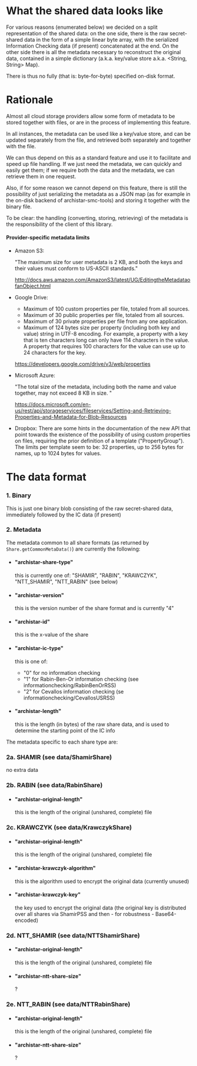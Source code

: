# What the shared data looks like

For various reasons (enumerated below) we decided on a split representation
of the shared data: on the one side, there is the raw secret-shared data
in the form of a simple linear byte array, with the serialized Information
Checking data (if present) concatenated at the end. On the other side there
is all the metadata necessary to reconstruct the original data, contained in
a simple dictionary (a.k.a. key/value store a.k.a. <String, String> Map).

There is thus no fully (that is: byte-for-byte) specified on-disk format.

# Rationale

Almost all cloud storage providers allow some form of metadata to be stored
together with files, or are in the process of implementing this feature.

In all instances, the metadata can be used like a key/value store, and can
be updated separately from the file, and retrieved both separately and together
with the file.

We can thus depend on this as a standard feature and use it to facilitate and
speed up file handling. If we just need the metadata, we can quickly and easily
get them; if we require both the data and the metadata, we can retrieve them
in one request.

Also, if for some reason we cannot depend on this feature, there is still
the possibility of just serializing the metadata as a JSON map (as for
example in the on-disk backend of archistar-smc-tools) and storing it together
with the binary file.

To be clear: the handling (converting, storing, retrieving) of the metadata
is the responsibility of the client of this library.

#### Provider-specific metadata limits

* Amazon S3:

    "The maximum size for user metadata is 2 KB, and both the keys and their
    values must conform to US-ASCII standards."

    http://docs.aws.amazon.com/AmazonS3/latest/UG/EditingtheMetadataofanObject.html

* Google Drive:

    * Maximum of 100 custom properties per file, totaled from all sources.
    * Maximum of 30 public properties per file, totaled from all sources.
    * Maximum of 30 private properties per file from any one application.
    * Maximum of 124 bytes size per property (including both key and value)
    string in UTF-8 encoding. For example, a property with a key that is
    ten characters long can only have 114 characters in the value. A property
    that requires 100 characters for the value can use up to 24 characters
    for the key.

    https://developers.google.com/drive/v3/web/properties

* Microsoft Azure:

    "The total size of the metadata, including both the name and value
    together, may not exceed 8 KB in size. "

    https://docs.microsoft.com/en-us/rest/api/storageservices/fileservices/Setting-and-Retrieving-Properties-and-Metadata-for-Blob-Resources

* Dropbox: There are some hints in the documentation of the new API that point
towards the existence of the possibility of using custom properties on files,
requiring the prior definition of a template ("PropertyGroup"). The limits per
template seem to be: 32 properties, up to 256 bytes for names, up to 1024 bytes
for values.

# The data format

### 1. Binary

This is just one binary blob consisting of the raw secret-shared data,
immediately followed by the IC data (if present)

### 2. Metadata

The metadata common to all share formats (as returned by
`Share.getCommonMetaData()`) are currently the following:

* #### "archistar-share-type"

    this is currently one of: "SHAMIR", "RABIN", "KRAWCZYK",
    "NTT_SHAMIR", "NTT_RABIN" (see below)

* #### "archistar-version"

    this is the version number of the share format and is
    currently "4"

* #### "archistar-id"

    this is the x-value of the share

* #### "archistar-ic-type"

    this is one of:
    * "0" for no information checking
    * "1" for Rabin-Ben-Or information checking (see informationchecking/RabinBenOrRSS)
    * "2" for Cevallos information checking (se informationchecking/CevallosUSRSS)

* #### "archistar-length"

    this is the length (in bytes) of the raw share data, and is used
    to determine the starting point of the IC info



The metadata specific to each share type are:

### 2a. SHAMIR (see data/ShamirShare)

no extra data

### 2b. RABIN (see data/RabinShare)

* #### "archistar-original-length"

   this is the length of the original (unshared, complete) file

### 2c. KRAWCZYK (see data/KrawczykShare)

* #### "archistar-original-length"

    this is the length of the original (unshared, complete) file

* #### "archistar-krawczyk-algorithm"

    this is the algorithm used to encrypt the original data
    (currently unused)
        
* #### "archistar-krawczyk-key"
    
    the key used to encrypt the original data
    (the original key is distributed over all shares via ShamirPSS
    and then - for robustness - Base64-encoded)
        
### 2d. NTT_SHAMIR (see data/NTTShamirShare)

* #### "archistar-original-length"

    this is the length of the original (unshared, complete) file

* #### "archistar-ntt-share-size"

    ?

### 2e. NTT_RABIN (see data/NTTRabinShare)

* #### "archistar-original-length"

    this is the length of the original (unshared, complete) file

* #### "archistar-ntt-share-size"

    ?
